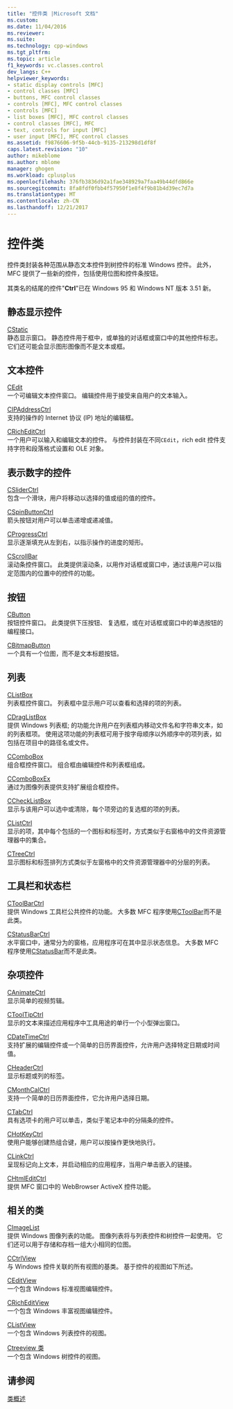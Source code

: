 ```yaml
---
title: "控件类 |Microsoft 文档"
ms.custom: 
ms.date: 11/04/2016
ms.reviewer: 
ms.suite: 
ms.technology: cpp-windows
ms.tgt_pltfrm: 
ms.topic: article
f1_keywords: vc.classes.control
dev_langs: C++
helpviewer_keywords:
- static display controls [MFC]
- control classes [MFC]
- buttons, MFC control classes
- controls [MFC], MFC control classes
- controls [MFC]
- list boxes [MFC], MFC control classes
- control classes [MFC], MFC
- text, controls for input [MFC]
- user input [MFC], MFC control classes
ms.assetid: f9876606-9f5b-44cb-9135-213298d1df8f
caps.latest.revision: "10"
author: mikeblome
ms.author: mblome
manager: ghogen
ms.workload: cplusplus
ms.openlocfilehash: 376fb3836d92a1fae348929a7faa49b44dfd866e
ms.sourcegitcommit: 8fa8fdf0fbb4f57950f1e8f4f9b81b4d39ec7d7a
ms.translationtype: MT
ms.contentlocale: zh-CN
ms.lasthandoff: 12/21/2017
---
```

# <a name="control-classes"></a>控件类
控件类封装各种范围从静态文本控件到树控件的标准 Windows 控件。 此外，MFC 提供了一些新的控件，包括使用位图和控件条按钮。  
  
 其类名的结尾的控件"**Ctrl**"已在 Windows 95 和 Windows NT 版本 3.51 新。  
  
## <a name="static-display-controls"></a>静态显示控件  
 [CStatic](../mfc/reference/cstatic-class.md)  
 静态显示窗口。 静态控件用于框中，或单独的对话框或窗口中的其他控件标志。 它们还可能会显示图形图像而不是文本或框。  
  
## <a name="text-controls"></a>文本控件  
 [CEdit](../mfc/reference/cedit-class.md)  
 一个可编辑文本控件窗口。 编辑控件用于接受来自用户的文本输入。  
  
 [CIPAddressCtrl](../mfc/reference/cipaddressctrl-class.md)  
 支持的操作的 Internet 协议 (IP) 地址的编辑框。  
  
 [CRichEditCtrl](../mfc/reference/cricheditctrl-class.md)  
 一个用户可以输入和编辑文本的控件。 与控件封装在不同`CEdit`，rich edit 控件支持字符和段落格式设置和 OLE 对象。  
  
## <a name="controls-that-represent-numbers"></a>表示数字的控件  
 [CSliderCtrl](../mfc/reference/csliderctrl-class.md)  
 包含一个滑块，用户将移动以选择的值或组的值的控件。  
  
 [CSpinButtonCtrl](../mfc/reference/cspinbuttonctrl-class.md)  
 箭头按钮对用户可以单击递增或递减值。  
  
 [CProgressCtrl](../mfc/reference/cprogressctrl-class.md)  
 显示逐渐填充从左到右，以指示操作的进度的矩形。  
  
 [CScrollBar](../mfc/reference/cscrollbar-class.md)  
 滚动条控件窗口。 此类提供滚动条，以用作对话框或窗口中，通过该用户可以指定范围内的位置中的控件的功能。  
  
## <a name="buttons"></a>按钮  
 [CButton](../mfc/reference/cbutton-class.md)  
 按钮控件窗口。 此类提供下压按钮、 复选框，或在对话框或窗口中的单选按钮的编程接口。  
  
 [CBitmapButton](../mfc/reference/cbitmapbutton-class.md)  
 一个具有一个位图，而不是文本标题按钮。  
  
## <a name="lists"></a>列表  
 [CListBox](../mfc/reference/clistbox-class.md)  
 列表框控件窗口。 列表框中显示用户可以查看和选择的项的列表。  
  
 [CDragListBox](../mfc/reference/cdraglistbox-class.md)  
 提供 Windows 列表框; 的功能允许用户在列表框内移动文件名和字符串文本，如的列表框项。 使用这项功能的列表框可用于按字母顺序以外顺序中的项列表，如包括在项目中的路径名或文件。  
  
 [CComboBox](../mfc/reference/ccombobox-class.md)  
 组合框控件窗口。 组合框由编辑控件和列表框组成。  
  
 [CComboBoxEx](../mfc/reference/ccomboboxex-class.md)  
 通过为图像列表提供支持扩展组合框控件。  
  
 [CCheckListBox](../mfc/reference/cchecklistbox-class.md)  
 显示与该用户可以选中或清除，每个项旁边的复选框的项的列表。  
  
 [CListCtrl](../mfc/reference/clistctrl-class.md)  
 显示的项，其中每个包括的一个图标和标签时，方式类似于右窗格中的文件资源管理器中的集合。  
  
 [CTreeCtrl](../mfc/reference/ctreectrl-class.md)  
 显示图标和标签排列方式类似于左窗格中的文件资源管理器中的分层的列表。  
  
## <a name="toolbars-and-status-bars"></a>工具栏和状态栏  
 [CToolBarCtrl](../mfc/reference/ctoolbarctrl-class.md)  
 提供 Windows 工具栏公共控件的功能。 大多数 MFC 程序使用[CToolBar](../mfc/reference/ctoolbar-class.md)而不是此类。  
  
 [CStatusBarCtrl](../mfc/reference/cstatusbarctrl-class.md)  
 水平窗口中，通常分为的窗格，应用程序可在其中显示状态信息。 大多数 MFC 程序使用[CStatusBar](../mfc/reference/cstatusbar-class.md)而不是此类。  
  
## <a name="miscellaneous-controls"></a>杂项控件  
 [CAnimateCtrl](../mfc/reference/canimatectrl-class.md)  
 显示简单的视频剪辑。  
  
 [CToolTipCtrl](../mfc/reference/ctooltipctrl-class.md)  
 显示的文本来描述应用程序中工具用途的单行一个小型弹出窗口。  
  
 [CDateTimeCtrl](../mfc/reference/cdatetimectrl-class.md)  
 支持扩展的编辑控件或一个简单的日历界面控件，允许用户选择特定日期或时间值。  
  
 [CHeaderCtrl](../mfc/reference/cheaderctrl-class.md)  
 显示标题或列的标签。  
  
 [CMonthCalCtrl](../mfc/reference/cmonthcalctrl-class.md)  
 支持一个简单的日历界面控件，它允许用户选择日期。  
  
 [CTabCtrl](../mfc/reference/ctabctrl-class.md)  
 具有选项卡的用户可以单击，类似于笔记本中的分隔条的控件。  
  
 [CHotKeyCtrl](../mfc/reference/chotkeyctrl-class.md)  
 使用户能够创建热组合键，用户可以按操作更快地执行。  
  
 [CLinkCtrl](../mfc/reference/clinkctrl-class.md)  
 呈现标记向上文本，并启动相应的应用程序，当用户单击嵌入的链接。  
  
 [CHtmlEditCtrl](../mfc/reference/chtmleditctrl-class.md)  
 提供 MFC 窗口中的 WebBrowser ActiveX 控件功能。  
  
## <a name="related-classes"></a>相关的类  
 [CImageList](../mfc/reference/cimagelist-class.md)  
 提供 Windows 图像列表的功能。 图像列表将与列表控件和树控件一起使用。 它们还可以用于存储和存档一组大小相同的位图。  
  
 [CCtrlView](../mfc/reference/cctrlview-class.md)  
 与 Windows 控件关联的所有视图的基类。 基于控件的视图如下所述。  
  
 [CEditView](../mfc/reference/ceditview-class.md)  
 一个包含 Windows 标准视图编辑控件。  
  
 [CRichEditView](../mfc/reference/cricheditview-class.md)  
 一个包含 Windows 丰富视图编辑控件。  
  
 [CListView](../mfc/reference/clistview-class.md)  
 一个包含 Windows 列表控件的视图。  
  
 [Ctreeview 类](../mfc/reference/ctreeview-class.md)  
 一个包含 Windows 树控件的视图。  
  
## <a name="see-also"></a>请参阅  
 [类概述](../mfc/class-library-overview.md)

